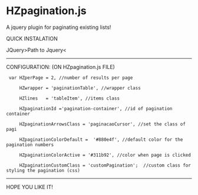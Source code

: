 # HZpagination.js
A jquery plugin for paginating existing lists!

QUICK INSTALATION

JQuery>Path to Jquery<
<script type="text/javascript" src="Path/to/HZpagination.js"></script>

-------------------------------------------------------------------------------

CONFIGURATION: (ON HZpagination.js FILE) 
>>
>>
 
     var HZperPage = 2, //number of results per page
         
         HZwrapper = 'paginationTable', //wrapper class
     
         HZlines   = 'tableItem', //items class
     
         HZpaginationId ='pagination-container', //id of pagination container
     
         HZpaginationArrowsClass = 'paginacaoCursor', //set the class of pagi
     
         HZpaginationColorDefault =  '#880e4f', //default color for the pagination numbers
     
         HZpaginationColorActive = '#311b92', //color when page is clicked
     
         HZpaginationCustomClass = 'customPagination';  //custom class for styling the pagination (css)
     
-------------------------------------------------------------------------------

HOPE YOU LIKE IT!
